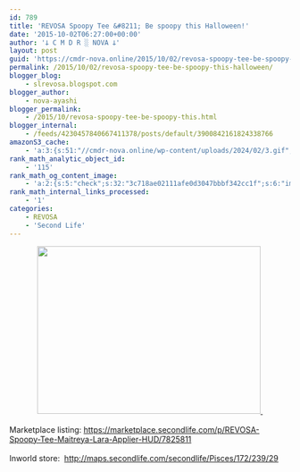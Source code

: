 ```yaml
---
id: 789
title: 'REVOSA Spoopy Tee &#8211; Be spoopy this Halloween!'
date: '2015-10-02T06:27:00+00:00'
author: '𐕣 C M D R ░ NOVA 𐕣'
layout: post
guid: 'https://cmdr-nova.online/2015/10/02/revosa-spoopy-tee-be-spoopy-this-halloween/'
permalink: /2015/10/02/revosa-spoopy-tee-be-spoopy-this-halloween/
blogger_blog:
    - slrevosa.blogspot.com
blogger_author:
    - nova-ayashi
blogger_permalink:
    - /2015/10/revosa-spoopy-tee-be-spoopy-this.html
blogger_internal:
    - /feeds/4230457840667411378/posts/default/3900842161824338766
amazonS3_cache:
    - 'a:3:{s:51:"//cmdr-nova.online/wp-content/uploads/2024/02/3.gif";a:1:{s:9:"timestamp";i:1715331828;}s:57:"//cmdr-nova.online/wp-content/uploads/2024/02/NoAi_01.png";a:1:{s:9:"timestamp";i:1721625477;}s:67:"//cmdr-nova.online/wp-content/uploads/2024/02/721ac29ea9cbae00.jpeg";a:1:{s:9:"timestamp";i:1713452320;}}'
rank_math_analytic_object_id:
    - '115'
rank_math_og_content_image:
    - 'a:2:{s:5:"check";s:32:"3c718ae02111afe0d3047bbbf342cc1f";s:6:"images";a:0:{}}'
rank_math_internal_links_processed:
    - '1'
categories:
    - REVOSA
    - 'Second Life'
---
```


<div style="clear: both; text-align: center;">
<a href="http://3.bp.blogspot.com/-qgEtlg0S_dM/Vg4jh3xEtsI/AAAAAAAAARs/B4JMxDVRN5c/s1600/spoopyteead.png" style="margin-left: 1em; margin-right: 1em;"><img border="0" height="300" src="http://3.bp.blogspot.com/-qgEtlg0S_dM/Vg4jh3xEtsI/AAAAAAAAARs/B4JMxDVRN5c/s400/spoopyteead.png" width="400" />&nbsp;</a></div>
<div style="clear: both; text-align: center;">
<br /></div>
<div style="clear: both; text-align: left;">
Marketplace listing: <a href="https://marketplace.secondlife.com/p/REVOSA-Spoopy-Tee-Maitreya-Lara-Applier-HUD/7825811" target="_blank" rel="noopener">https://marketplace.secondlife.com/p/REVOSA-Spoopy-Tee-Maitreya-Lara-Applier-HUD/7825811</a></div>
<div style="clear: both; text-align: left;">
<br /></div>
<div style="clear: both; text-align: left;">
Inworld store:&nbsp; <a href="http://maps.secondlife.com/secondlife/Pisces/172/239/29" target="_blank" rel="noopener">http://maps.secondlife.com/secondlife/Pisces/172/239/29</a></div>
<br />